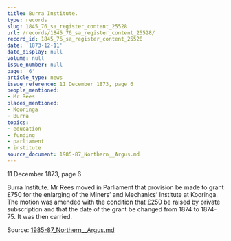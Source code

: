 ```yaml
---
title: Burra Institute.
type: records
slug: 1845_76_sa_register_content_25528
url: /records/1845_76_sa_register_content_25528/
record_id: 1845_76_sa_register_content_25528
date: '1873-12-11'
date_display: null
volume: null
issue_number: null
page: '6'
article_type: news
issue_reference: 11 December 1873, page 6
people_mentioned:
- Mr Rees
places_mentioned:
- Kooringa
- Burra
topics:
- education
- funding
- parliament
- institute
source_document: 1985-87_Northern__Argus.md
---
```


11 December 1873, page 6

Burra Institute.  Mr Rees moved in Parliament that provision be made to grant £750 for the enlarging of the Miners’ and Mechanics’ Institute at Kooringa.  The motion was amended with the condition that £250 be raised by private subscription and that the date of the grant be changed from 1874 to 1874-75.  It was then carried.

Source: [1985-87_Northern__Argus.md](/downloads/markdown/1985-87_Northern__Argus.md)
